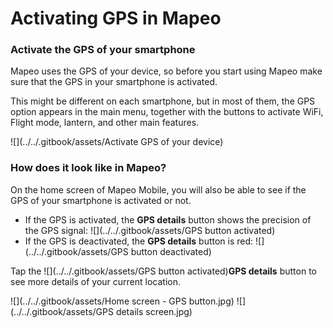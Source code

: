 # Activating GPS in Mapeo

### Activate the GPS of your smartphone

Mapeo uses the GPS of your device, so before you start using Mapeo make sure that the GPS in your smartphone is activated.

This might be different on each smartphone, but in most of them, the GPS option appears in the main menu, together with the buttons to activate WiFi, Flight mode, lantern, and other main features.

![](../../.gitbook/assets/Activate GPS of your device)

### How does it look like in Mapeo?

On the home screen of Mapeo Mobile, you will also be able to see if the GPS of your smartphone is activated or not.

* If the GPS is activated, the **GPS details** button shows the precision of the GPS signal: ![](../../.gitbook/assets/GPS button activated)
* If the GPS is deactivated, the **GPS details** button is red: ![](../../.gitbook/assets/GPS button deactivated)

Tap the ![](../../.gitbook/assets/GPS button activated)**GPS details** button to see more details of your current location.

![](../../.gitbook/assets/Home screen - GPS button.jpg)  ![](../../.gitbook/assets/GPS details screen.jpg)




